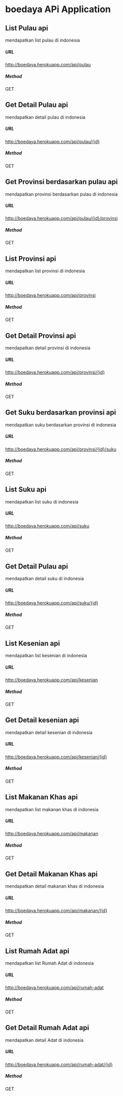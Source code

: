 # boedaya APi Application


## List Pulau api
mendapatkan list pulau di indonesia
##### URL
http://boedaya.herokuapp.com/api/pulau

##### Method
GET


## Get Detail Pulau api
mendapatkan detail pulau di indonesia


##### URL
http://boedaya.herokuapp.com/api/pulau/{id}

##### Method
GET

## Get Provinsi berdasarkan pulau api
mendapatkan provinsi berdasarkan pulau di indonesia


##### URL
http://boedaya.herokuapp.com/api/pulau/{id}/provinsi

##### Method
GET



## List Provinsi api
mendapatkan list provinsi di indonesia
##### URL
http://boedaya.herokuapp.com/api/provinsi

##### Method
GET


## Get Detail Provinsi api
mendapatkan detail provinsi di indonesia


##### URL
http://boedaya.herokuapp.com/api/provinsi/{id}

##### Method
GET

## Get Suku berdasarkan provinsi api
mendapatkan suku berdasarkan provinsi di indonesia


##### URL
http://boedaya.herokuapp.com/api/provinsi/{id}/suku

##### Method
GET

## List Suku api
mendapatkan list suku di indonesia
##### URL
http://boedaya.herokuapp.com/api/suku

##### Method
GET


## Get Detail Pulau api
mendapatkan detail suku di indonesia


##### URL
http://boedaya.herokuapp.com/api/suku/{id}

##### Method
GET


## List Kesenian api
mendapatkan list kesenian di indonesia
##### URL
http://boedaya.herokuapp.com/api/kesenian

##### Method
GET


## Get Detail kesenian api
mendapatkan detail kesenian di indonesia


##### URL
http://boedaya.herokuapp.com/api/kesenian/{id}

##### Method
GET


## List Makanan Khas api
mendapatkan list makanan khas di indonesia
##### URL
http://boedaya.herokuapp.com/api/makanan

##### Method
GET


## Get Detail Makanan Khas api
mendapatkan detail makanan khas di indonesia


##### URL
http://boedaya.herokuapp.com/api/makanan/{id}

##### Method
GET


## List Rumah Adat api
mendapatkan list Rumah Adat di indonesia
##### URL
http://boedaya.herokuapp.com/api/rumah-adat

##### Method
GET


## Get Detail Rumah Adat api
mendapatkan detail Adat di indonesia


##### URL
http://boedaya.herokuapp.com/api/rumah-adat/{id}

##### Method
GET